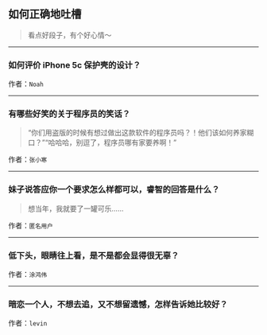 ## 如何正确地吐槽

> 看点好段子，有个好心情～


 
---

### 如何评价 iPhone 5c 保护壳的设计？

> 


作者：`Noah`

---

### 有哪些好笑的关于程序员的笑话？

> “你们用盗版的时候有想过做出这款软件的程序员吗？！他们该如何养家糊口？”“哈哈哈，别逗了，程序员哪有家要养啊！”


作者：`张小寒`

---

### 妹子说答应你一个要求怎么样都可以，睿智的回答是什么？

> 想当年，我就要了一罐可乐……


作者：`匿名用户`

---

### 低下头，眼睛往上看，是不是都会显得很无辜？

> 


作者：`涂鸿伟`

---

### 暗恋一个人，不想去追，又不想留遗憾，怎样告诉她比较好？

> 


作者：`levin`